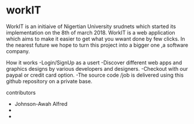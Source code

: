 # workIT
WorkIT is an initiaive of Nigertian University srudnets which started its implementation on the 8th of march 2018. WorkIT is a web application which aims to make it easier to get what you wwant done by few clicks. In the nearest future we hope to turn this project into a bigger one ,a software company.

How it works -Login/SignUp as a usert -Discover different web apps and graphics designs by various developers and designers. -Checkout with our paypal or credit card option. -The source code /job is delivered using this github repository on a private base.

contributors 
- Johnson-Awah Alfred
-
-
